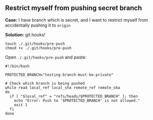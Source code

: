 ## Restrict myself from pushing secret branch

**Case:** I have branch which is secret, and I want to restrict myself from accidentally pushing it to `origin`

**Solution:** git hooks!

```
touch ./.git/hooks/pre-push
chmod +x ./.git/hooks/pre-push
```

Open `./.git/hooks/pre-push` and paste:
```
#!/bin/bash

PROTECTED_BRANCH="testing-branch-must-be-private"

# Check which branch is being pushed
while read local_ref local_sha remote_ref remote_sha
do
  if [ "$local_ref" = "refs/heads/$PROTECTED_BRANCH" ]; then
    echo "Error: Push to '$PROTECTED_BRANCH' is not allowed."
    exit 1
  fi
done
```
